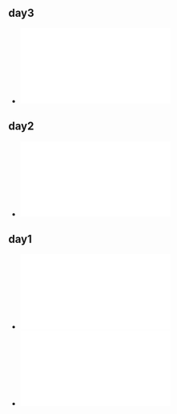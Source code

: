 ## day3
- ![Git branch 활용](Git/gitBranch.md)

## day2
- ![Git 원격저장소 사용](Git/gitRemote.md)

## day1
- ![마크다운](markdown.md)
- ![Git 기초문법과 흐름](Git/gitManual.md)
